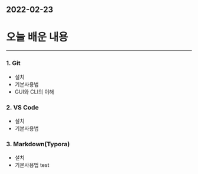 ## 2022-02-23 

# 오늘 배운 내용

---

### 1. Git

- 설치
- 기본사용법
- GUI와 CLI의 이해

### 2. VS Code

- 설치
- 기본사용법

### 3. Markdown(Typora)

- 설치
- 기본사용법
test